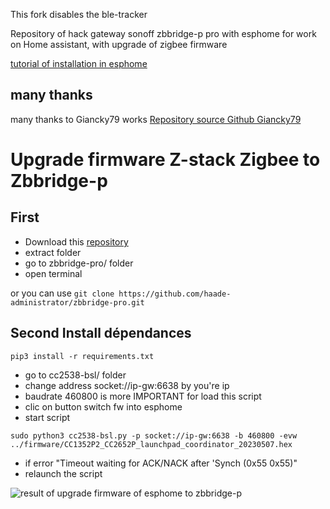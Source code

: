 This fork disables the ble-tracker

Repository of hack gateway sonoff zbbridge-p pro with esphome for work on Home assistant, with upgrade of zigbee firmware

[tutorial of installation in esphome](https://haade.fr/fr/blog/flasher-zbbridge-pro-esphome-home-assistant)

## many thanks
many thanks to Giancky79 works
[Repository source Github Giancky79](https://github.com/Giancky79/ZB-Bridge-P)

# Upgrade firmware Z-stack Zigbee to Zbbridge-p

## First

- Download this [repository](https://github.com/haade-administrator/zbbridge-pro/archive/refs/heads/main.zip)
- extract folder
- go to zbbridge-pro/ folder
- open terminal

or you can use ```git clone https://github.com/haade-administrator/zbbridge-pro.git```

## Second Install dépendances
```
pip3 install -r requirements.txt
```
- go to cc2538-bsl/ folder
- change address socket://ip-gw:6638 by you're ip
- baudrate 460800 is more IMPORTANT for load this script
- clic on button switch fw into esphome
- start script

```
sudo python3 cc2538-bsl.py -p socket://ip-gw:6638 -b 460800 -evw ../firmware/CC1352P2_CC2652P_launchpad_coordinator_20230507.hex
```

- if error "Timeout waiting for ACK/NACK after 'Synch (0x55 0x55)" 
- relaunch the script

![result of upgrade firmware of esphome to zbbridge-p](./pictures/upgrade-coordinator-firmware.png)

